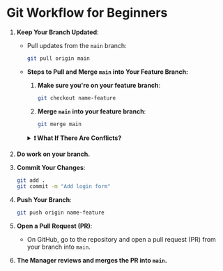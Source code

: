 # **Git Workflow for Beginners**

1. **Keep Your Branch Updated**:  
   - Pull updates from the `main` branch:  
     ```bash
     git pull origin main
     ```
   - **Steps to Pull and Merge `main` into Your Feature Branch:**
        1. **Make sure you're on your feature branch**:
           ```bash
           git checkout name-feature
           ```
        
        2. **Merge `main` into your feature branch**:
           ```bash
           git merge main
           ```
        <details>
           <summary><strong>❗️ What If There Are Conflicts? </strong></summary>
           <ol>
          <li>Look for ❗️ symbol in your file tree.</li>
          <li>
            Open the files with ❗️. You'll see something like this:
            <pre><code>
            <<<<<<< HEAD
            Your changes here
            =======
            Changes from main branch
            >>>>>> main
            </code></pre>
          </li>
          <li>If you want to keep the changes from the main branch, click <strong>"Accept Incoming Change."</strong></li>
          <li>
            After resolving conflicts:
            <pre><code>
            git add .
            git commit -m "Resolve merge conflicts with main"
            </code></pre>
          </li>
        </ol>
        </details>

     


2. **Do work on your branch.**
3. **Commit Your Changes**:  
     ```bash
     git add .
     git commit -m "Add login form"
     ```

4. **Push Your Branch**:   
     ```bash
     git push origin name-feature
     ```

5. **Open a Pull Request (PR)**:  
   - On GitHub, go to the repository and open a pull request (PR) from your branch into `main`.  

6. **The Manager reviews and merges the PR into `main`.**  

